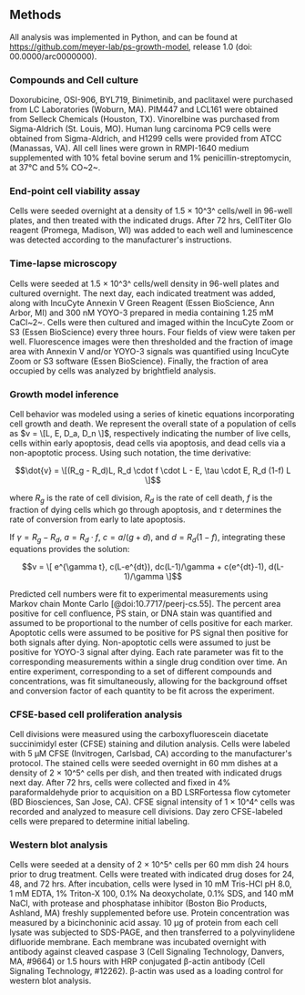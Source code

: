 ## Methods

All analysis was implemented in Python, and can be found at https://github.com/meyer-lab/ps-growth-model, release 1.0 (doi: 00.0000/arc0000000).

### Compounds and Cell culture

Doxorubicine, OSI-906, BYL719, Binimetinib, and paclitaxel were purchased from LC Laboratories (Woburn, MA). PIM447 and LCL161 were obtained from Selleck Chemicals (Houston, TX). Vinorelbine was purchased from Sigma-Aldrich (St. Louis, MO). Human lung carcinoma PC9 cells were obtained from Sigma-Aldrich, and H1299 cells were provided from ATCC (Manassas, VA). All cell lines were grown in RMPI-1640 medium supplemented with 10% fetal bovine serum and 1% penicillin-streptomycin, at 37℃ and 5% CO~2~.

### End-point cell viability assay

Cells were seeded overnight at a density of 1.5 × 10^3^ cells/well in 96-well plates, and then treated with the indicated drugs. After 72 hrs, CellTiter Glo reagent (Promega, Madison, WI) was added to each well and luminescence was detected according to the manufacturer's instructions.

### Time-lapse microscopy

Cells were seeded at 1.5 × 10^3^ cells/well density in 96-well plates and cultured overnight. The next day, each indicated treatment was added, along with IncuCyte Annexin V Green Reagent (Essen BioScience, Ann Arbor, MI) and 300 nM YOYO-3 prepared in media containing 1.25 mM CaCl~2~. Cells were then cultured and imaged within the IncuCyte Zoom or S3 (Essen BioScience) every three hours. Four fields of view were taken per well. Fluorescence images were then thresholded and the fraction of image area with Annexin V and/or YOYO-3 signals was quantified using IncuCyte Zoom or S3 software (Essen BioScience). Finally, the fraction of area occupied by cells was analyzed by brightfield analysis.

### Growth model inference

Cell behavior was modeled using a series of kinetic equations incorporating cell growth and death. We represent the overall state of a population of cells as $v = \[L, E, D_a, D_n \]$, respectively indicating the number of live cells, cells within early apoptosis, dead cells via apoptosis, and dead cells via a non-apoptotic process. Using such notation, the time derivative:

$$\dot{v} = \[(R_g - R_d)L, R_d \cdot f \cdot L - E, \tau \cdot E, R_d (1-f) L \]$$

where $R_g$ is the rate of cell division, $R_d$ is the rate of cell death, $f$ is the fraction of dying cells which go through apoptosis, and $\tau$ determines the rate of conversion from early to late apoptosis.

If $\gamma = R_g - R_d$, $a = R_d \cdot f$, $c = a/(g+d)$, and $d = R_d (1-f)$, integrating these equations provides the solution:

$$v = \[ e^{\gamma t}, c(L-e^{dt}), dc(L-1)/\gamma + c(e^{dt}-1), d(L-1)/\gamma \]$$

Predicted cell numbers were fit to experimental measurements using Markov chain Monte Carlo [@doi:10.7717/peerj-cs.55]. The percent area positive for cell confluence, PS stain, or DNA stain was quantified and assumed to be proportional to the number of cells positive for each marker. Apoptotic cells were assumed to be positive for PS signal then positive for both signals after dying. Non-apoptotic cells were assumed to just be positive for YOYO-3 signal after dying. Each rate parameter was fit to the corresponding measurements within a single drug condition over time. An entire experiment, corresponding to a set of different compounds and concentrations, was fit simultaneously, allowing for the background offset and conversion factor of each quantity to be fit across the experiment.

<!-- TODO: Put inferrence. -->

### CFSE-based cell proliferation analysis

Cell divisions were measured using the carboxyfluorescein diacetate succinimidyl ester (CFSE) staining and dilution analysis. Cells were labeled with 5 μM CFSE (Invitrogen, Carlsbad, CA) according to the manufacturer's protocol. The stained cells were seeded overnight in 60 mm dishes at a density of 2 × 10^5^ cells per dish, and then treated with indicated drugs next day. After 72 hrs, cells were collected and fixed in 4% paraformaldehyde prior to acquisition on a BD LSRFortessa flow cytometer (BD Biosciences, San Jose, CA). CFSE signal intensity of 1 × 10^4^ cells was recorded and analyzed to measure cell divisions. Day zero CFSE-labeled cells were prepared to determine initial labeling.

### Western blot analysis

Cells were seeded at a density of 2 × 10^5^ cells per 60 mm dish 24 hours prior to drug treatment. Cells were treated with indicated drug doses for 24, 48, and 72 hrs. After incubation, cells were lysed in 10 mM Tris-HCl pH 8.0, 1 mM EDTA, 1% Triton-X 100, 0.1% Na deoxycholate, 0.1% SDS, and 140 mM NaCl, with protease and phosphatase inhibitor (Boston Bio Products, Ashland, MA) freshly supplemented before use. Protein concentration was measured by a bicinchoninic acid assay. 10 μg of protein from each cell lysate was subjected to SDS-PAGE, and then transferred to a polyvinylidene difluoride membrane. Each membrane was incubated overnight with antibody against cleaved caspase 3 (Cell Signaling Technology, Danvers, MA, #9664) or 1.5 hours with HRP conjugated β-actin antibody (Cell Signaling Technology, #12262). β-actin was used as a loading control for western blot analysis.
